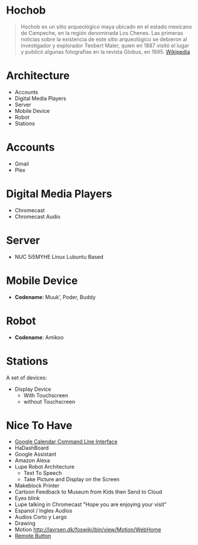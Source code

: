 # Hochob

> Hochob es un sitio arqueológico maya ubicado en el estado mexicano de Campeche, en la región denominada Los Chenes. Las primeras noticias sobre la existencia de este sitio arqueológico se debieron al investigador y explorador Teobert Maler, quien en 1887 visitó el lugar y publicó algunas fotografías en la revista Globus, en 1895. [Wikipedia](https://es.wikipedia.org/wiki/Hochob)

# Architecture

- Accounts
- Digital Media Players
- Server
- Mobile Device
- Robot
- Stations

# Accounts

- Gmail
- Plex

# Digital Media Players

- Chromecast
- Chromecast Audio

# Server

- NUC 5i5MYHE Linux Lubuntu Based

# Mobile Device

- __Codename__: Muuk’, Poder, Buddy


# Robot

- __Codename__: Amikoo

# Stations

A set of devices:

- Display Device
  - With Touchscreen
  - without Touchscreen

# Nice To Have

- [Google Calendar Command Line Interface](https://github.com/insanum/gcalcli)
- HaDashBoard
- Google Assistant
- Amazon Alexa
- Lupe Robot Architecture
  - Text To Speech
  - Take Picture and Display on the Screen
- Makeblock Printer
- Cartoon Feedback to Museum from Kids then Send to Cloud
- Eyes blink
- Lupe talking in Chromecast "Hope you are enjoying your visit"
- Espanol / Ingles Audios
- Audios Corto y Largo
- Drawing 
- Motion http://lavrsen.dk/foswiki/bin/view/Motion/WebHome
- [Remote Button](http://electronics.stackexchange.com/questions/255922/esp8266-driving-relay-and-reading-button)
